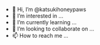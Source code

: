 - 👋 Hi, I’m @katsukihoneypaws
- 👀 I’m interested in ...
- 🌱 I’m currently learning ...
- 💞️ I’m looking to collaborate on ...
- 📫 How to reach me ...

<!---
katsukihoneypaws/katsukihoneypaws is a ✨ special ✨ repository because its `README.md` (this file) appears on your GitHub profile.
You can click the Preview link to take a look at your changes.
--->
